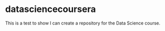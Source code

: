 # datasciencecoursera
This is a test to show I can create a repository for the Data Science course.
